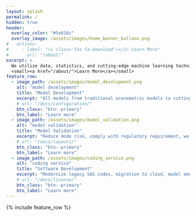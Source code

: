 ```yaml
---
layout: splash
permalink: /
hidden: true
header:
  overlay_color: "#5e616c"
  overlay_image: /assets/images/home_banner_balloon.png
#   actions:
#     - label: "<i class='fas fa-download'></i> Learn More"
#       url: "/about/"
excerpt: >
  We utilize data, statistics, and cutting-edge machine learning techniques to solve your business problems. <br />
  <small><a href="/about/">Learn More</a></small>
feature_row:
  - image_path: /assets/images/model_development.png
    alt: "model development"
    title: "Model Development"
    excerpt: "All models from traditional econometric models to cutting-edge machine learning models."
    # url: "/docs/configuration/"
    btn_class: "btn--primary"
    btn_label: "Learn more"
  - image_path: /assets/images/model_validation.png
    alt: "model validation"
    title: "Model Validation"
    excerpt: "Reduce mode risk, comply with regulatory requirement, we are your solid second line of defense."
    # url: "/docs/layouts/"
    btn_class: "btn--primary"
    btn_label: "Learn more"
  - image_path: /assets/images/coding_service.png
    alt: "coding service"
    title: "Software Development"
    excerpt: "Modernize legacy SAS codes, migration to cloud, model emulators, data pipelines..."
    # url: "/docs/license/"
    btn_class: "btn--primary"
    btn_label: "Learn more"      
---
```


{% include feature_row %}
